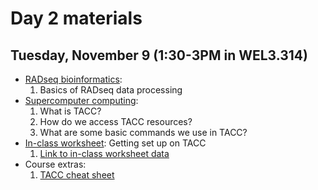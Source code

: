 # Day 2 materials

## Tuesday, November 9 (1:30-3PM in WEL3.314)

* [RADseq bioinformatics](https://github.com/eachambers/UNAMtraining/blob/main/Day2/2.1_RADseq_bioinformatics.pdf):
    1. Basics of RADseq data processing
* [Supercomputer computing](https://github.com/eachambers/UNAMtraining/blob/main/Day2/2.2_TACC_tutorial.pdf):
    1. What is TACC?
    2. How do we access TACC resources?
    3. What are some basic commands we use in TACC?
* [In-class worksheet](https://github.com/eachambers/UNAMtraining/blob/main/Day2/2t_TACC_tutorial_walkthrough.docx): Getting set up on TACC
    1. [Link to in-class worksheet data](https://utexas.box.com/s/nf8nzgp8zhkx55qxs36zb0t29o77ccre)
* Course extras:
    1. [TACC cheat sheet](https://github.com/eachambers/UNAMtraining/blob/main/Day2/TACC_cheat_sheet.pdf)
